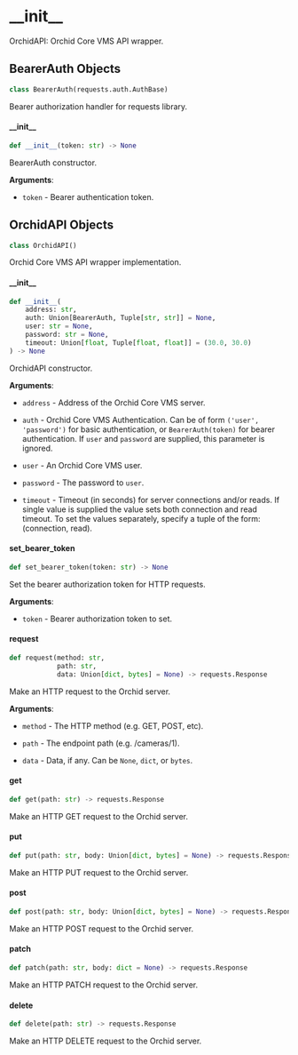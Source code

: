 <a id="__init__"></a>

# \_\_init\_\_

OrchidAPI: Orchid Core VMS API wrapper.

<a id="__init__.BearerAuth"></a>

## BearerAuth Objects

```python
class BearerAuth(requests.auth.AuthBase)
```

Bearer authorization handler for requests library.

<a id="__init__.BearerAuth.__init__"></a>

#### \_\_init\_\_

```python
def __init__(token: str) -> None
```

BearerAuth constructor.

**Arguments**:

- `token` - Bearer authentication token.

<a id="__init__.OrchidAPI"></a>

## OrchidAPI Objects

```python
class OrchidAPI()
```

Orchid Core VMS API wrapper implementation.

<a id="__init__.OrchidAPI.__init__"></a>

#### \_\_init\_\_

```python
def __init__(
    address: str,
    auth: Union[BearerAuth, Tuple[str, str]] = None,
    user: str = None,
    password: str = None,
    timeout: Union[float, Tuple[float, float]] = (30.0, 30.0)
) -> None
```

OrchidAPI constructor.

**Arguments**:

- `address` - Address of the Orchid Core VMS server.
  
- `auth` - Orchid Core VMS Authentication. Can be of form `('user', 'password')` for basic
  authentication, or `BearerAuth(token)` for bearer authentication. If `user` and
  `password` are supplied, this parameter is ignored.
  
- `user` - An Orchid Core VMS user.
  
- `password` - The password to `user`.
  
- `timeout` - Timeout (in seconds) for server connections and/or reads. If single value
  is supplied the value sets both connection and read timeout. To set the values
  separately, specify a tuple of the form: (connection, read).

<a id="__init__.OrchidAPI.set_bearer_token"></a>

#### set\_bearer\_token

```python
def set_bearer_token(token: str) -> None
```

Set the bearer authorization token for HTTP requests.

**Arguments**:

- `token` - Bearer authorization token to set.

<a id="__init__.OrchidAPI.request"></a>

#### request

```python
def request(method: str,
            path: str,
            data: Union[dict, bytes] = None) -> requests.Response
```

Make an HTTP request to the Orchid server.

**Arguments**:

- `method` - The HTTP method (e.g. GET, POST, etc).
  
- `path` - The endpoint path (e.g. /cameras/1).
  
- `data` - Data, if any. Can be `None`, `dict`, or `bytes`.

<a id="__init__.OrchidAPI.get"></a>

#### get

```python
def get(path: str) -> requests.Response
```

Make an HTTP GET request to the Orchid server.

<a id="__init__.OrchidAPI.put"></a>

#### put

```python
def put(path: str, body: Union[dict, bytes] = None) -> requests.Response
```

Make an HTTP PUT request to the Orchid server.

<a id="__init__.OrchidAPI.post"></a>

#### post

```python
def post(path: str, body: Union[dict, bytes] = None) -> requests.Response
```

Make an HTTP POST request to the Orchid server.

<a id="__init__.OrchidAPI.patch"></a>

#### patch

```python
def patch(path: str, body: dict = None) -> requests.Response
```

Make an HTTP PATCH request to the Orchid server.

<a id="__init__.OrchidAPI.delete"></a>

#### delete

```python
def delete(path: str) -> requests.Response
```

Make an HTTP DELETE request to the Orchid server.

